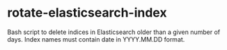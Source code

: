 # rotate-elasticsearch-index
Bash script to delete indices in Elasticsearch older than a given number of days. Index names must contain date in YYYY.MM.DD format.
